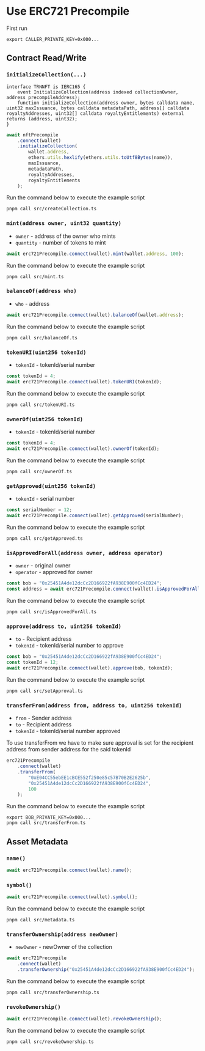 # Use ERC721 Precompile

First run

```
export CALLER_PRIVATE_KEY=0x000...
```

## Contract Read/Write

### `initializeCollection(...)`

```solidity
interface TRNNFT is IERC165 {
    event InitializeCollection(address indexed collectionOwner, address precompileAddress);
    function initializeCollection(address owner, bytes calldata name, uint32 maxIssuance, bytes calldata metadataPath, address[] calldata royaltyAddresses, uint32[] calldata royaltyEntitlements) external returns (address, uint32);
}
```

```js
await nftPrecompile
	.connect(wallet)
	.initializeCollection(
		wallet.address,
		ethers.utils.hexlify(ethers.utils.toUtf8Bytes(name)),
		maxIssuance,
		metadataPath,
		royaltyAddresses,
		royaltyEntitlements
	);
```

Run the command below to execute the example script

```shell
pnpm call src/createCollection.ts
```

### `mint(address owner, uint32 quantity)`

- `owner` - address of the owner who mints
- `quantity` - number of tokens to mint

```js
await erc721Precompile.connect(wallet).mint(wallet.address, 100);
```

Run the command below to execute the example script

```shell
pnpm call src/mint.ts
```

### `balanceOf(address who)`

- `who` - address

```js
await erc721Precompile.connect(wallet).balanceOf(wallet.address);
```

Run the command below to execute the example script

```shell
pnpm call src/balanceOf.ts
```

### `tokenURI(uint256 tokenId)`

- `tokenId` - tokenId/serial number

```js
const tokenId = 4;
await erc721Precompile.connect(wallet).tokenURI(tokenId);
```

Run the command below to execute the example script

```shell
pnpm call src/tokenURI.ts

```

### `ownerOf(uint256 tokenId)`

- `tokenId` - tokenId/serial number

```js
const tokenId = 4;
await erc721Precompile.connect(wallet).ownerOf(tokenId);
```

Run the command below to execute the example script

```shell
pnpm call src/ownerOf.ts

```

### `getApproved(uint256 tokenId)`

- `tokenId` - serial number

```js
const serialNumber = 12;
await erc721Precompile.connect(wallet).getApproved(serialNumber);
```

Run the command below to execute the example script

```shell
pnpm call src/getApproved.ts

```

### `isApprovedForAll(address owner, address operator)`

- `owner` - original owner
- `operator` - approved for owner

```js
const bob = "0x25451A4de12dcCc2D166922fA938E900fCc4ED24";
const address = await erc721Precompile.connect(wallet).isApprovedForAll(wallet.address, bob);
```

Run the command below to execute the example script

```shell
pnpm call src/isApprovedForAll.ts

```

### `approve(address to, uint256 tokenId)`

- `to` - Recipient address
- `tokenId` - tokenId/serial number to approve

```js
const bob = "0x25451A4de12dcCc2D166922fA938E900fCc4ED24";
const tokenId = 12;
await erc721Precompile.connect(wallet).approve(bob, tokenId);
```

Run the command below to execute the example script

```shell
pnpm call src/setApproval.ts

```

### `transferFrom(address from, address to, uint256 tokenId)`

- `from` - Sender address
- `to` - Recipient address
- `tokenId` - tokenId/serial number approved

To use transferFrom we have to make sure approval is set for the recipient address from sender address for the said tokenId

```js
erc721Precompile
	.connect(wallet)
	.transferFrom(
		"0xE04CC55ebEE1cBCE552f250e85c57B70B2E2625b",
		"0x25451A4de12dcCc2D166922fA938E900fCc4ED24",
		100
	);
```

Run the command below to execute the example script

```shell
export BOB_PRIVATE_KEY=0x000...
pnpm call src/transferFrom.ts

```

## Asset Metadata

### `name()`

```js
await erc721Precompile.connect(wallet).name();
```

### `symbol()`

```js
await erc721Precompile.connect(wallet).symbol();
```

Run the command below to execute the example script

```shell
pnpm call src/metadata.ts
```

### `transferOwnership(address newOwner)`

- `newOwner` - newOwner of the collection

```js
await erc721Precompile
	.connect(wallet)
	.transferOwnership("0x25451A4de12dcCc2D166922fA938E900fCc4ED24");
```

Run the command below to execute the example script

```shell
pnpm call src/transferOwnership.ts

```

### `revokeOwnership()`

```js
await erc721Precompile.connect(wallet).revokeOwnership();
```

Run the command below to execute the example script

```shell
pnpm call src/revokeOwnership.ts

```
